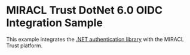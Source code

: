 # MIRACL Trust DotNet 6.0 OIDC Integration Sample

This example integrates the
[.NET authentication library](https://www.nuget.org/packages/Microsoft.AspNetCore.Authentication.OpenIdConnect/)
with the MIRACL Trust platform.
